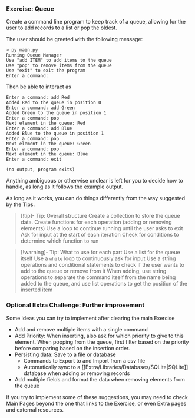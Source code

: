 ### Exercise: Queue

Create a command line program to keep track of a queue, allowing for the user to add records to a list or pop the oldest.

The user should be greeted with the following message:
```
> py main.py
Running Queue Manager
Use "add ITEM" to add items to the queue
Use "pop" to remove items from the queue
Use "exit" to exit the program
Enter a command: 
```

Then be able to interact as
```
Enter a command: add Red
Added Red to the queue in position 0
Enter a command: add Green
Added Green to the queue in position 1
Enter a command: pop
Next element in the queue: Red
Enter a command: add Blue
Added Blue to the queue in position 1
Enter a command: pop
Next element in the queue: Green
Enter a command: pop
Next element in the queue: Blue
Enter a command: exit

(no output, program exits)
```

Anything ambiguous or otherwise unclear is left for you to decide how to handle, as long as it follows the example output.

As long as it works, you can do things differently from the way suggested by the Tips.

>[!tip]- Tip: Overall structure
> Create a collection to store the queue data.
> Create functions for each operation (adding or removing elements)
> Use a loop to continue running until the user asks to exit
> Ask for input at the start of each iteration
> Check for conditions to determine which function to run

> [!warning]- Tip: What to use for each part
> Use a list for the queue itself
> Use a `while` loop to continuously ask for input
> Use a string operations and conditional statements to check if the user wants to add to the queue or remove from it
> When adding, use string operations to separate the command itself from the name being added to the queue, and use list operations to get the position of the inserted item

### Optional Extra Challenge: Further improvement

Some ideas you can try to implement after clearing the main Exercise
- Add and remove multiple items with a single command
- Add Priority: When inserting, also ask for which priority to give to this element. When popping from the queue, first filter based on the priority before comparing based on the insertion order.
- Persisting data: Save to a file or database
	- Commands to Export to and Import from a csv file
	- Automatically sync to a [[Extra/Libraries/Databases/SQLite|SQLite]] database when adding or removing records
- Add multiple fields and format the data when removing elements from the queue

If you try to implement some of these suggestions, you may need to check Main Pages beyond the one that links to the Exercise, or even Extra pages and external resources.
